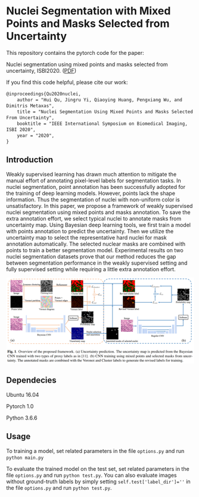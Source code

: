 # Nuclei Segmentation with Mixed Points and Masks Selected from Uncertainty

This repository contains the pytorch code for the paper:

Nuclei segmentation using mixed points and masks selected from uncertainty, ISBI2020. ([PDF](http://paul.rutgers.edu/~hq43/resource/papers/ISBI2020_Hui.pdf))

If you find this code helpful, please cite our work:

```
@inproceedings{Qu2020nuclei,
    author = "Hui Qu, Jingru Yi, Qiaoying Huang, Pengxiang Wu, and Dimitris Metaxas",
    title = "Nuclei Segmentation Using Mixed Points and Masks Selected From Uncertainty",
    booktitle = "IEEE International Symposium on Biomedical Imaging, ISBI 2020",
    year = "2020",
}
```

## Introduction

Weakly supervised learning has drawn much attention to mitigate the manual effort of annotating pixel-level labels for 
segmentation tasks. In nuclei segmentation, point annotation has been successfully adopted for the training of deep 
learning models. However, points lack the shape information. Thus the segmentation of nuclei with non-uniform color is 
unsatisfactory. In this paper, we propose a framework of weakly supervised nuclei segmentation using mixed points and 
masks annotation. To save the extra annotation effort, we select typical nuclei to annotate masks from uncertainty map. 
Using Bayesian deep learning tools, we first train a model with points annotation to predict the uncertainty. Then we 
utilize the uncertainty map to select the representative hard nuclei for mask annotation automatically. The selected 
nuclear masks are combined with points to train a better segmentation model. Experimental results on two nuclei 
segmentation datasets prove that our method reduces the gap between segmentation performance in the weakly supervised 
setting and fully supervised setting while requiring a little extra annotation effort.

![](images/framework.png)

## Dependecies
Ubuntu 16.04

Pytorch 1.0

Python 3.6.6


## Usage


To training a model, set related parameters in the file `options.py` and run `python main.py`

To evaluate the trained model on the test set, set related parameters in the file `options.py` and 
run `python test.py`. You can also evaluate images without ground-truth labels by simply setting
`self.test['label_dir']=''` in the file `options.py` and run `python test.py`.
